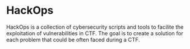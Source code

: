 # HackOps

HackOps is a collection of cybersecurity scripts and tools to facilite the exploitation of vulnerabilities in CTF. The goal is to create a solution for each problem that could be often faced during a CTF.
